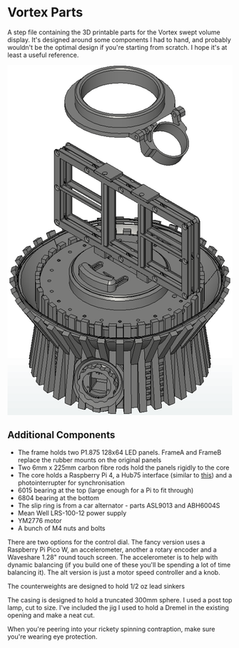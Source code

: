 Vortex Parts
============

A step file containing the 3D printable parts for the Vortex swept volume
display. It's designed around some components I had to hand, and probably
wouldn't be the optimal design if you're starting from scratch. I hope it's
at least a useful reference.

![](./VortexParts.png)

Additional Components
---------------------
* The frame holds two P1.875 128x64 LED panels. FrameA and FrameB replace the
rubber mounts on the original panels
* Two 6mm x 225mm carbon fibre rods hold the panels rigidly to the core
* The core holds a Raspberry Pi 4, a Hub75 interface (similar to [this](https://github.com/hzeller/rpi-rgb-led-matrix/tree/master/adapter))
and a photointerrupter for synchronisation
* 6015 bearing at the top (large enough for a Pi to fit through)
* 6804 bearing at the bottom
* The slip ring is from a car alternator - parts ASL9013 and ABH6004S
* Mean Well LRS-100-12 power supply
* YM2776 motor
* A bunch of M4 nuts and bolts

There are two options for the control dial. The fancy version uses a
Raspberry Pi Pico W, an accelerometer, another a rotary encoder and a
Waveshare 1.28" round touch screen. The accelerometer is to help with dynamic
balancing (if you build one of these you'll be spending a lot of time
balancing it). The alt version is just a motor speed controller and a knob.

The counterweights are designed to hold 1/2 oz lead sinkers

The casing is designed to hold a truncated 300mm sphere. I used a post top lamp,
cut to size. I've included the jig I used to hold a Dremel in the existing
opening and make a neat cut.

When you're peering into your rickety spinning contraption, make sure you're
wearing eye protection.

